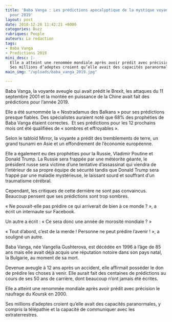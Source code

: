 ```yaml
---
title: 'Baba Vanga : Les prédictions apocalyptique de la mystique voyante aveugle
  pour 2019'
layout: post
date: 2018-12-28 11:42:21 +0000
categories: Buzz
rubriques: People
auteurs: La redaction
tags:
- Baba Vanga
- Predictions 2019
mini_desc: |-
  Elle a atteint une renommée mondiale après avoir prédit avec précision le naufrage du Koursk en 2000.
  Ses millions d’adeptes croient qu’elle avait des capacités paranormales
main_img: "/uploads/baba_vanga_2019.jpg"

---
```

Baba Vanga, la voyante aveugle qui avait prédit le Brexit, les attaques du 11 septembre 2001 et la montée en puissance de la Chine avait fait des prédictions pour l’année 2019.

Elle a été surnommée la « Nostradamus des Balkans » pour ses prédictions presque fiables. Des spécialistes auraient noté que 68% des prophéties de Baba Vanga étaient correctes.  Et ses prédictions pour les 12 prochains mois ont été qualifiées de « sombres et effroyables ».

Selon le tabloïd Mirror, la voyante a prédit des tremblements de terre, un grand tsunami en Asie et un effondrement de l’économie européenne.

Elle a également eu des prophéties pour la Russie, Vladimir Poutine et Donald Trump. La Russie sera frappée par une météorite géante, le président russe sera victime d’une tentative d’assassinat qui viendra de l’intérieur de sa propre équipe de sécurité tandis que Donald Trump sera frappé par une maladie mystérieuse, le laissant sourd et souffrant d’un traumatisme cérébral.

Cependant, les critiques de cette dernière ne sont pas convaincus. Beaucoup pensent que ses prédictions sont trop sombres.

« Ne pouvait-elle pas prédire ce qui arriverait de bien à ce monde ? », a écrit un internaute sur Facebook.

Un autre a écrit : « Ce sera donc une année de morosité mondiale ? »

« Tout d’abord, c’est de la merde ! Personne ne peut prédire l’avenir ! », a souligné un autre.

Baba Vanga, née Vangelia Gushterova, est décédée en 1996 à l’âge de 85 ans mais elle avait déjà acquis une réputation notoire dans son pays natal, la Bulgarie, au moment de sa mort.

Devenue aveugle à 12 ans après un accident, elle affirmait posséder le don de prédire les choses à venir. Elle aurait fait des centaines de prédictions au cours de ses 50 ans de carrière, dont beaucoup n’ont jamais été écrites.

Elle a atteint une renommée mondiale après avoir prédit avec précision le naufrage du Koursk en 2000.

Ses millions d’adeptes croient qu’elle avait des capacités paranormales, y compris la télépathie et la capacité de communiquer avec les extraterrestres.